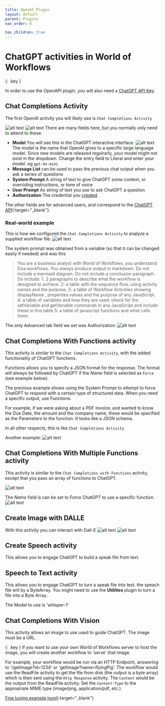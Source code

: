```yaml
---
title: OpenAI Plugin
layout: default
parent: Plugins
nav_order: 8

has_children: true
---
```

# ChatGPT activities in World of Workflows

{: .key }

In order to use the OpenAPI plugin, you will also need a [ChatGPT API Key](./OpenAIPluginAPIKey.html). 


## Chat Completions Activity

The first OpenAI activity you will likely use is `Chat Completions Activity`

![alt text](image-12.png)
![alt text](image-13.png)
There are many fields here, but you normally only need to attend to these:
- **Model** You will see this in the ChatGPT interactive interface. ![alt text](image-14.png) The model is the name that OpenAI gives to a specific large language model.  Since new models are released regulrarly, your model might not exist in the dropdown.  Change the entry field to Literal and enter your model.  eg `gpt-4o-mini`
- **Message List** can be used to pass the previous chat output when you ask a series of questions
- **System Prompt** A string of text to give ChatGPT some context, or overriding instructions, or tone of voice
- **User Prompt** As string of text you use to ask ChatGPT a question
- **Authorization** The credential you [created](../19_plugins/OpenAIPluginAPIKey.html).

The other fields are for advanced users, and correspond to the [ChatGPT API](https://platform.openai.com/docs/api-reference/introduction){:target="_blank"}.

### Real-world example

This is how we configured the `Chat Completions Activity` to analyze a supplied workflow file:
![alt text](image-16.png)

The system prompt was obtained from a variable (so that it can be changed easily if needed) and was this
> You are a business analyst with World of Workflows. you understand Elsa workflows. You always produce output in markdown. Do not include a mermaid diagram. Do not include a conclusion paragraph. Do include: 1. 2 paragraphs to describe what the workflow is designed to achieve. 2: a table with the sequence flow, using activity names and the purpose, 3: a table of Workflow Activities showing displayName , properties.values and the purpose of any JavaScript. 4: a table of variables and how they are used. check for the setVariable and getVariable commands in any JavaScript and include these in this table 5: a table of javascript functions and what calls them.

The only Advanced tab field we set was Authorization:
![alt text](image-17.png)

## Chat Completions With Functions activity

This activity is similar to the `Chat Completions Activity`, with the added functionality of ChatGPT functions.

Functions allows you to specify a JSON format for the response.  The format will always be followed by ChatGPT if the *Name* field is selected as `Force` (see example below).

The previous example shows using the System Prompt to attempt to force ChatGPT to respond with a certain type of structured data.  When you need a specific output, use Functions.

For example, if we were asking about a PDF invoice, and wanted to know the Due Date, the amount and the company name, these would be specified as the Parameters to the function.  It looks like a JSON schema.

In all other respects, this is like `Chat Completions Activity`

Another example:
![alt text](image-18.png)

## Chat Completions With Multiple Functions activity

This activity is similar to the `Chat Completions with Functions` activity, except that you pass an array of functions to ChatGPT.

![alt text](image-19.png)


The *Name* field is can be set to Force ChatGPT to use a specific function.
![alt text](image-20.png)


## Create Image with DALLE
With this activity you can interact with Dall-E
![alt text](image-21.png)
![alt text](image-22.png)


## Create Speech activity

This allows you to engage ChatGPT to build a speak file from text.

##  Speech to Text activity

This allows you to engage ChatGPT to turn a speak file into text.
the speach file will by a ByteArray.  You might need to use the **Utilities** plugin to turn a file into a Byte Array.

The Model to use is 'whisper-1'

## Chat Completions With Vision

This activity allows an image to use used to guide ChatGPT.  The image must be a URL.  

{: .key }
If you want to use your own World of Workflows server to host the image, you will create another workflow to 'serve' that image.  
  
For example, your workflow would be run via an HTTP Endpoint, answering to '/getImage?id=1234' or 'getImage?name=flyingPig'.  The workflow would use the ReadFile activity to get the file from disk (the output is a byte array) which is then sent using the `Http Response` activity.  The `Content` would be the output from the ReadFile activity.  Set the `Content-Type` to the appropriate MIME type (image/png, application/pdf, etc.).


[Fine tuning example jsonl](../finetuning/wow16.jsonl){:target="_blank"}
